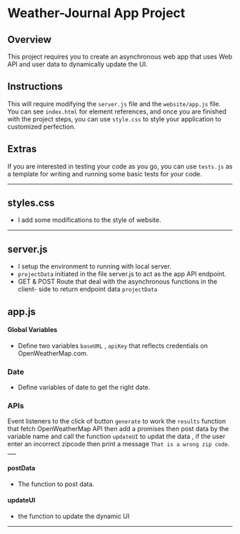 # Weather-Journal App Project

## Overview
This project requires you to create an asynchronous web app that uses Web API and user data to dynamically update the UI. 

## Instructions
This will require modifying the `server.js` file and the `website/app.js` file. You can see `index.html` for element references, and once you are finished with the project steps, you can use `style.css` to style your application to customized perfection.

## Extras
If you are interested in testing your code as you go, you can use `tests.js` as a template for writing and running some basic tests for your code.
___
## styles.css
* I add some modifications to the style of website.
 ___
## server.js
* I setup the environment to running with local server.
* `projectData` initiated in the file server.js to act as the app API endpoint.
* GET & POST Route that deal with the asynchronous functions in the client- side to return endpoint data `projectData`
 ## app.js
#### Global Variables 
* Define two variables `baseURL` , `apiKey` that reflects credentials on OpenWeatherMap.com.
### Date  
* Define variables of date to get the right date.
### APIs 
Event listeners to the click of button `generate` to work the `results` function that fetch OpenWeatherMap API then add a promises then post data by the variable name and call the function `updateUI` to updat the data , if the user enter an incorrect zipcode then print a message `That is a wrong zip code`.
    ___

#### postData 
* The function to post data.

#### updateUI
 * the function to update the dynamic UI
____

